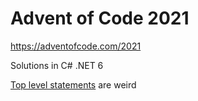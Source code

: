# Advent of Code 2021
https://adventofcode.com/2021

Solutions in C# .NET 6

[Top level statements](https://docs.microsoft.com/en-us/dotnet/csharp/fundamentals/program-structure/top-level-statements) are weird
